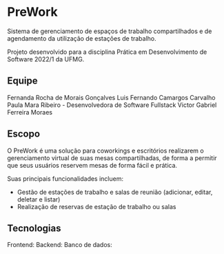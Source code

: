 # PreWork

Sistema de gerenciamento de espaços de trabalho compartilhados e de agendamento da utilização de estações de trabalho.

Projeto desenvolvido para a disciplina Prática em Desenvolvimento de Software 2022/1 da UFMG.

## Equipe

Fernanda Rocha de Morais Gonçalves
Luis Fernando Camargos Carvalho
Paula Mara Ribeiro - Desenvolvedora de Software Fullstack
Victor Gabriel Ferreira Moraes

## Escopo

O PreWork é uma solução para coworkings e escritórios realizarem o gerenciamento virtual de suas mesas compartilhadas, de forma a permitir que seus usuários reservem mesas de forma fácil e prática.

Suas principais funcionalidades incluem:

- Gestão de estações de trabalho e salas de reunião (adicionar, editar, deletar e listar)
- Realização de reservas de estação de trabalho ou salas

## Tecnologias

Frontend:
Backend:
Banco de dados:
